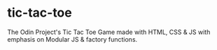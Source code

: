 # tic-tac-toe

The Odin Project's Tic Tac Toe Game made with HTML, CSS & JS with emphasis on Modular JS & factory functions.
